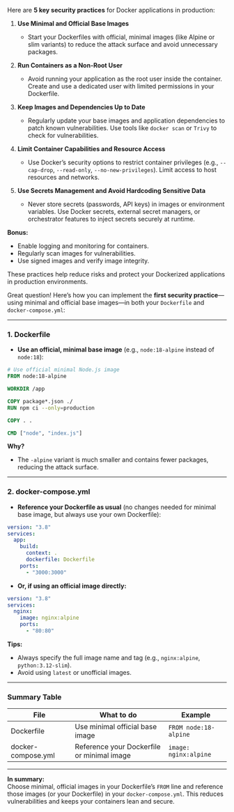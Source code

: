 Here are **5 key security practices** for Docker applications in production:

1. **Use Minimal and Official Base Images**  
   - Start your Dockerfiles with official, minimal images (like Alpine or slim variants) to reduce the attack surface and avoid unnecessary packages.

2. **Run Containers as a Non-Root User**  
   - Avoid running your application as the root user inside the container. Create and use a dedicated user with limited permissions in your Dockerfile.

3. **Keep Images and Dependencies Up to Date**  
   - Regularly update your base images and application dependencies to patch known vulnerabilities. Use tools like `docker scan` or `Trivy` to check for vulnerabilities.

4. **Limit Container Capabilities and Resource Access**  
   - Use Docker’s security options to restrict container privileges (e.g., `--cap-drop`, `--read-only`, `--no-new-privileges`). Limit access to host resources and networks.

5. **Use Secrets Management and Avoid Hardcoding Sensitive Data**  
   - Never store secrets (passwords, API keys) in images or environment variables. Use Docker secrets, external secret managers, or orchestrator features to inject secrets securely at runtime.

**Bonus:**  
- Enable logging and monitoring for containers.
- Regularly scan images for vulnerabilities.
- Use signed images and verify image integrity.

These practices help reduce risks and protect your Dockerized applications in production environments.

Great question! Here’s how you can implement the **first security practice**—using minimal and official base images—in both your `Dockerfile` and `docker-compose.yml`:

---

### **1. Dockerfile**

- **Use an official, minimal base image** (e.g., `node:18-alpine` instead of `node:18`):

```dockerfile
# Use official minimal Node.js image
FROM node:18-alpine

WORKDIR /app

COPY package*.json ./
RUN npm ci --only=production

COPY . .

CMD ["node", "index.js"]
```

**Why?**  
- The `-alpine` variant is much smaller and contains fewer packages, reducing the attack surface.

---

### **2. docker-compose.yml**

- **Reference your Dockerfile as usual** (no changes needed for minimal base image, but always use your own Dockerfile):

```yaml
version: "3.8"
services:
  app:
    build:
      context: .
      dockerfile: Dockerfile
    ports:
      - "3000:3000"
```

- **Or, if using an official image directly:**

```yaml
version: "3.8"
services:
  nginx:
    image: nginx:alpine
    ports:
      - "80:80"
```

**Tips:**
- Always specify the full image name and tag (e.g., `nginx:alpine`, `python:3.12-slim`).
- Avoid using `latest` or unofficial images.

---

### **Summary Table**

| File                | What to do                                      | Example                        |
|---------------------|-------------------------------------------------|--------------------------------|
| Dockerfile          | Use minimal official base image                 | `FROM node:18-alpine`          |
| docker-compose.yml  | Reference your Dockerfile or minimal image      | `image: nginx:alpine`          |

---

**In summary:**  
Choose minimal, official images in your Dockerfile’s `FROM` line and reference those images (or your Dockerfile) in your `docker-compose.yml`. This reduces vulnerabilities and keeps your containers lean and secure.
